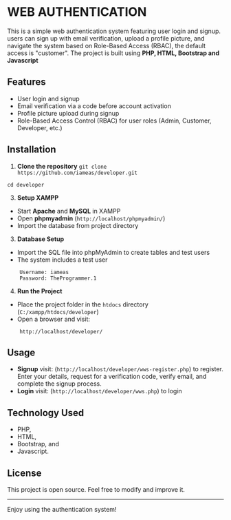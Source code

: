 # WEB AUTHENTICATION

This is a simple web authentication system featuring user login and signup. users can sign up with email verification, upload a profile picture, and navigate the system based on Role-Based Access (RBAC), the default access is "customer". The project is built using **PHP, HTML, Bootstrap and Javascript**

## Features

- User login and signup
- Email verification via a code before account activation
- Profile picture upload during signup
- Role-Based Access Control (RBAC) for user roles (Admin, Customer, Developer, etc.)

## Installation

1. **Clone the repository**
   `git clone https://github.com/iameas/developer.git`
   
`cd developer`

3. **Setup XAMPP**

- Start **Apache** and **MySQL** in XAMPP
- Open **phpmyadmin** (`http://localhost/phpmyadmin/`)
- Import the database from project directory

3. **Database Setup**

- Import the SQL file into phpMyAdmin to create tables and test users
- The system includes a test user

```
    Username: iameas
    Password: TheProgrammer.1
```

4. **Run the Project**

- Place the project folder in the `htdocs` directory (`C:/xampp/htdocs/developer`)
- Open a browser and visit:

```
    http://localhost/developer/
```

## Usage

- **Signup** visit: (`http://localhost/developer/wws-register.php`) to register. Enter your details, request for a verification code, verify email, and complete the signup process.
- **Login** visit: (`http://localhost/developer/wws.php`) to login

## Technology Used

- PHP,
- HTML,
- Bootstrap, and
- Javascript.

## License

This project is open source. Feel free to modify and improve it.

---

Enjoy using the authentication system!
